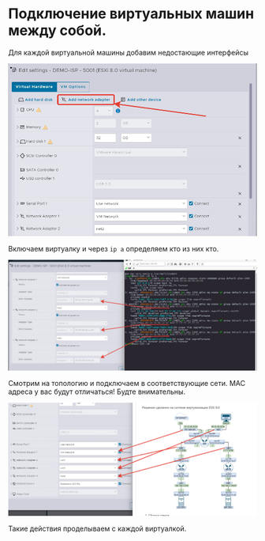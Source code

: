 # Подключение виртуальных машин между собой.

Для каждой виртуальной машины добавим недостающие интерфейсы

<p align="center">
  <img src="./pic1.png">
</p>

Включаем виртуалку и через `ip a` определяем кто из них кто.

<p align="center">
  <img src="./pic2.png">
</p>

Смотрим на топологию и подключаем в соответствующие сети. MAC адреса у вас будут отличаться! Будте внимательны.

<p align="center">
  <img src="./pic3.png">
</p>

Такие действия проделываем с каждой виртуалкой.